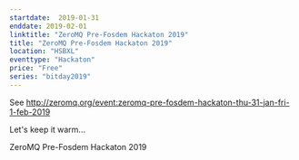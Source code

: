 ```yaml
---
startdate:  2019-01-31
enddate: 2019-02-01
linktitle: "ZeroMQ Pre-Fosdem Hackaton 2019"
title: "ZeroMQ Pre-Fosdem Hackaton 2019"
location: "HSBXL"
eventtype: "Hackaton"
price: "Free"
series: "bitday2019"
--- 
```


See http://zeromq.org/event:zeromq-pre-fosdem-hackaton-thu-31-jan-fri-1-feb-2019

Let's keep it warm...

ZeroMQ Pre-Fosdem Hackaton 2019
